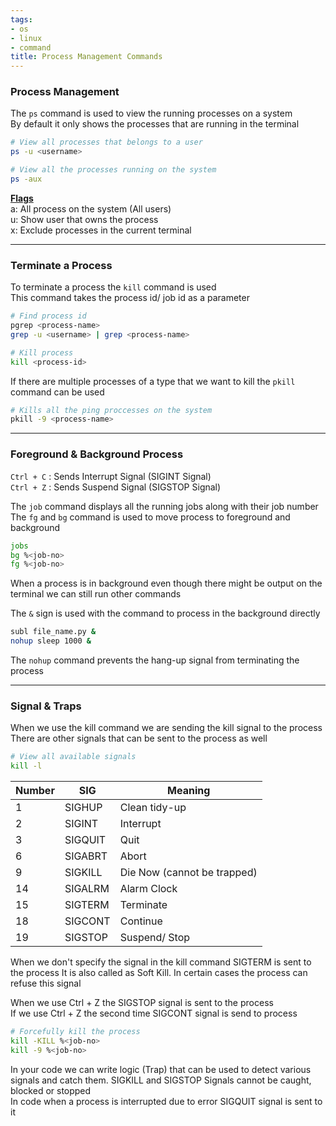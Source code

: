 ```yaml
---
tags:
- os
- linux
- command
title: Process Management Commands
---
```


### Process Management

The `ps` command is used to view the running processes on a system  
By default it only shows the processes that are running in the terminal

````bash
# View all processes that belongs to a user
ps -u <username>

# View all the processes running on the system
ps -aux
````

**<u>Flags</u>**  
a: All process on the system (All users)  
u: Show user that owns the process  
x: Exclude processes in the current terminal

---

### Terminate a Process

To terminate a process the `kill` command is used  
This command takes the process id/ job id as a parameter

````bash
# Find process id
pgrep <process-name>
grep -u <username> | grep <process-name>

# Kill process
kill <process-id>
````

If there are multiple processes of a type that we want to kill the `pkill` command can be used

````bash
# Kills all the ping proccesses on the system
pkill -9 <process-name>
````

---

### Foreground & Background Process

`Ctrl + C` : Sends Interrupt Signal (SIGINT Signal)  
`Ctrl + Z` : Sends Suspend Signal (SIGSTOP Signal)

The `job` command displays all the running jobs along with their job number  
The `fg` and `bg` command is used to move process to foreground and background

````bash
jobs
bg %<job-no>
fg %<job-no>
````

When a process is in background even though there might be output on the terminal we can still run other commands

The `&` sign is used with the command to process in the background directly

````bash
subl file_name.py &
nohup sleep 1000 &
````

The `nohup` command prevents the hang-up signal from terminating the process

---

### Signal & Traps

When we use the kill command we are sending the kill signal to the process  
There are other signals that can be sent to the process as well

````bash
# View all available signals
kill -l 
````

| Number | SIG     | Meaning                     |
| ------ | ------- | --------------------------- |
| 1      | SIGHUP  | Clean tidy-up               |
| 2      | SIGINT  | Interrupt                   |
| 3      | SIGQUIT | Quit                        |
| 6      | SIGABRT | Abort                       |
| 9      | SIGKILL | Die Now (cannot be trapped) |
| 14     | SIGALRM | Alarm Clock                 |
| 15     | SIGTERM | Terminate                   |
| 18     | SIGCONT | Continue                    |
| 19     | SIGSTOP | Suspend/ Stop               |

When we don't specify the signal in the kill command SIGTERM is sent to the process
It is also called as Soft Kill. In certain cases the process can refuse this signal

When we use Ctrl + Z the SIGSTOP signal is sent to the process  
If we use Ctrl + Z the second time SIGCONT signal is send to process

````bash
# Forcefully kill the process
kill -KILL %<job-no>
kill -9 %<job-no>
````

In your code we can write logic (Trap) that can be used to detect various signals and catch them. SIGKILL and SIGSTOP Signals cannot be caught, blocked or stopped  
In code when a process is interrupted due to error SIGQUIT signal is sent to it